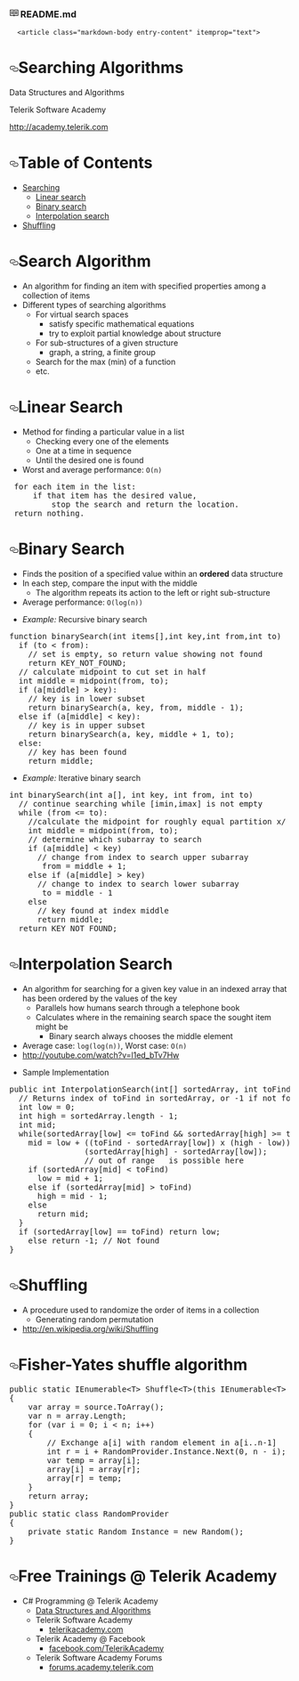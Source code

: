 <div id="readme" class="readme boxed-group clearfix announce instapaper_body md">
    <h3>
      <svg aria-hidden="true" class="octicon octicon-book" height="16" version="1.1" viewBox="0 0 16 16" width="16"><path fill-rule="evenodd" d="M3 5h4v1H3V5zm0 3h4V7H3v1zm0 2h4V9H3v1zm11-5h-4v1h4V5zm0 2h-4v1h4V7zm0 2h-4v1h4V9zm2-6v9c0 .55-.45 1-1 1H9.5l-1 1-1-1H2c-.55 0-1-.45-1-1V3c0-.55.45-1 1-1h5.5l1 1 1-1H15c.55 0 1 .45 1 1zm-8 .5L7.5 3H2v9h6V3.5zm7-.5H9.5l-.5.5V12h6V3z"></path></svg>
      README.md
    </h3>

      <article class="markdown-body entry-content" itemprop="text">



<h1><a id="user-content-searching-algorithms" class="anchor" href="#searching-algorithms" aria-hidden="true"><svg aria-hidden="true" class="octicon octicon-link" height="16" version="1.1" viewBox="0 0 16 16" width="16"><path fill-rule="evenodd" d="M4 9h1v1H4c-1.5 0-3-1.69-3-3.5S2.55 3 4 3h4c1.45 0 3 1.69 3 3.5 0 1.41-.91 2.72-2 3.25V8.59c.58-.45 1-1.27 1-2.09C10 5.22 8.98 4 8 4H4c-.98 0-2 1.22-2 2.5S3 9 4 9zm9-3h-1v1h1c1 0 2 1.22 2 2.5S13.98 12 13 12H9c-.98 0-2-1.22-2-2.5 0-.83.42-1.64 1-2.09V6.25c-1.09.53-2 1.84-2 3.25C6 11.31 7.55 13 9 13h4c1.45 0 3-1.69 3-3.5S14.5 6 13 6z"></path></svg></a>Searching Algorithms</h1>

<div>
    <p>Data Structures and Algorithms</p>
    <p>Telerik Software Academy</p>
    <a href="http://academy.telerik.com">http://academy.telerik.com</a>
</div>





<h1><a id="user-content-table-of-contents" class="anchor" href="#table-of-contents" aria-hidden="true"><svg aria-hidden="true" class="octicon octicon-link" height="16" version="1.1" viewBox="0 0 16 16" width="16"><path fill-rule="evenodd" d="M4 9h1v1H4c-1.5 0-3-1.69-3-3.5S2.55 3 4 3h4c1.45 0 3 1.69 3 3.5 0 1.41-.91 2.72-2 3.25V8.59c.58-.45 1-1.27 1-2.09C10 5.22 8.98 4 8 4H4c-.98 0-2 1.22-2 2.5S3 9 4 9zm9-3h-1v1h1c1 0 2 1.22 2 2.5S13.98 12 13 12H9c-.98 0-2-1.22-2-2.5 0-.83.42-1.64 1-2.09V6.25c-1.09.53-2 1.84-2 3.25C6 11.31 7.55 13 9 13h4c1.45 0 3-1.69 3-3.5S14.5 6 13 6z"></path></svg></a>Table of Contents</h1>

<ul>
<li><a href="#searchingAlgorithms">Searching</a>

<ul>
<li><a href="#linear">Linear search</a></li>
<li><a href="#binary">Binary search</a></li>
<li><a href="#interpolation">Interpolation search</a></li>
</ul></li>
<li><a href="#shufflingAlgorithm">Shuffling</a></li>
</ul>









<h1><a id="user-content-search-algorithm" class="anchor" href="#search-algorithm" aria-hidden="true"><svg aria-hidden="true" class="octicon octicon-link" height="16" version="1.1" viewBox="0 0 16 16" width="16"><path fill-rule="evenodd" d="M4 9h1v1H4c-1.5 0-3-1.69-3-3.5S2.55 3 4 3h4c1.45 0 3 1.69 3 3.5 0 1.41-.91 2.72-2 3.25V8.59c.58-.45 1-1.27 1-2.09C10 5.22 8.98 4 8 4H4c-.98 0-2 1.22-2 2.5S3 9 4 9zm9-3h-1v1h1c1 0 2 1.22 2 2.5S13.98 12 13 12H9c-.98 0-2-1.22-2-2.5 0-.83.42-1.64 1-2.09V6.25c-1.09.53-2 1.84-2 3.25C6 11.31 7.55 13 9 13h4c1.45 0 3-1.69 3-3.5S14.5 6 13 6z"></path></svg></a><a id="user-content-searchingAlgorithms"></a>Search Algorithm</h1>

<ul>
<li>An algorithm for finding an item with specified properties among a collection of items</li>
<li>Different types of searching algorithms

<ul>
<li>For virtual search spaces

<ul>
<li>satisfy specific mathematical equations</li>
<li>try to exploit partial knowledge about structure</li>
</ul></li>
<li>For sub-structures of a given structure

<ul>
<li>graph, a string, a finite group</li>
</ul></li>
<li>Search for the max (min) of a function</li>
<li>etc.</li>
</ul></li>
</ul>



<h1><a id="user-content-linear-search" class="anchor" href="#linear-search" aria-hidden="true"><svg aria-hidden="true" class="octicon octicon-link" height="16" version="1.1" viewBox="0 0 16 16" width="16"><path fill-rule="evenodd" d="M4 9h1v1H4c-1.5 0-3-1.69-3-3.5S2.55 3 4 3h4c1.45 0 3 1.69 3 3.5 0 1.41-.91 2.72-2 3.25V8.59c.58-.45 1-1.27 1-2.09C10 5.22 8.98 4 8 4H4c-.98 0-2 1.22-2 2.5S3 9 4 9zm9-3h-1v1h1c1 0 2 1.22 2 2.5S13.98 12 13 12H9c-.98 0-2-1.22-2-2.5 0-.83.42-1.64 1-2.09V6.25c-1.09.53-2 1.84-2 3.25C6 11.31 7.55 13 9 13h4c1.45 0 3-1.69 3-3.5S14.5 6 13 6z"></path></svg></a><a id="user-content-linear"></a>Linear Search</h1>

<ul>
<li>Method for finding a particular value in a list

<ul>
<li>Checking every one of the elements</li>
<li>One at a time in sequence</li>
<li>Until the desired one is found</li>
</ul></li>
<li>Worst and average performance: <code>O(n)</code></li>
</ul>

<div class="highlight highlight-source-cs"><pre> <span class="pl-k">for</span> each item <span class="pl-k">in</span> the list:
     <span class="pl-k">if</span> that item has the desired <span class="pl-k">value</span>,
         stop the search and <span class="pl-k">return</span> the location.
 <span class="pl-k">return</span> nothing.</pre></div>









<h1><a id="user-content-binary-search" class="anchor" href="#binary-search" aria-hidden="true"><svg aria-hidden="true" class="octicon octicon-link" height="16" version="1.1" viewBox="0 0 16 16" width="16"><path fill-rule="evenodd" d="M4 9h1v1H4c-1.5 0-3-1.69-3-3.5S2.55 3 4 3h4c1.45 0 3 1.69 3 3.5 0 1.41-.91 2.72-2 3.25V8.59c.58-.45 1-1.27 1-2.09C10 5.22 8.98 4 8 4H4c-.98 0-2 1.22-2 2.5S3 9 4 9zm9-3h-1v1h1c1 0 2 1.22 2 2.5S13.98 12 13 12H9c-.98 0-2-1.22-2-2.5 0-.83.42-1.64 1-2.09V6.25c-1.09.53-2 1.84-2 3.25C6 11.31 7.55 13 9 13h4c1.45 0 3-1.69 3-3.5S14.5 6 13 6z"></path></svg></a><a id="user-content-binary"></a>Binary Search</h1>

<ul>
<li>Finds the position of a specified value within an <strong>ordered</strong> data structure</li>
<li>In each step, compare the input with the middle

<ul>
<li>The algorithm repeats its action to the left or right sub-structure</li>
</ul></li>
<li>Average performance: <code>O(log(n))</code></li>
</ul>





<ul>
<li><em>Example:</em> Recursive binary search</li>
</ul>

<div class="highlight highlight-source-cs"><pre>function binarySearch(<span class="pl-k">int</span> items[],<span class="pl-k">int</span> key,<span class="pl-k">int</span> <span class="pl-k">from</span>,<span class="pl-k">int</span> to)
  <span class="pl-k">if</span> (to &lt; <span class="pl-k">from</span>):
    <span class="pl-c">// set is empty, so return value showing not found</span>
    <span class="pl-k">return</span> KEY_NOT_FOUND;
  <span class="pl-c">// calculate midpoint to cut set in half</span>
  <span class="pl-k">int</span> middle = midpoint(<span class="pl-k">from</span>, to);
  <span class="pl-k">if</span> (a[middle] &gt; key):
    <span class="pl-c">// key is in lower subset</span>
    <span class="pl-k">return</span> binarySearch(a, key, <span class="pl-k">from</span>, middle - <span class="pl-c1">1</span>);
  <span class="pl-k">else</span> <span class="pl-k">if</span> (a[middle] &lt; key):
    <span class="pl-c">// key is in upper subset</span>
    <span class="pl-k">return</span> binarySearch(a, key, middle + <span class="pl-c1">1</span>, to);
  <span class="pl-k">else</span>:
    <span class="pl-c">// key has been found</span>
    <span class="pl-k">return</span> middle;</pre></div>





<ul>
<li><em>Example:</em> Iterative binary search</li>
</ul>

<div class="highlight highlight-source-cs"><pre><span class="pl-k">int</span> binarySearch(<span class="pl-k">int</span> a[], <span class="pl-k">int</span> key, <span class="pl-k">int</span> <span class="pl-k">from</span>, <span class="pl-k">int</span> to)
  <span class="pl-c">// continue searching while [imin,imax] is not empty</span>
  <span class="pl-k">while</span> (<span class="pl-k">from</span> &lt;= to):
    <span class="pl-c">//calculate the midpoint for roughly equal partition x/</span>
    <span class="pl-k">int</span> middle = midpoint(<span class="pl-k">from</span>, to);
    <span class="pl-c">// determine which subarray to search</span>
    <span class="pl-k">if</span> (a[middle] &lt; key)
      <span class="pl-c">// change from index to search upper subarray</span>
       <span class="pl-k">from</span> = middle + <span class="pl-c1">1</span>;
    <span class="pl-k">else</span> <span class="pl-k">if</span> (a[middle] &gt; key)
      <span class="pl-c">// change to index to search lower subarray</span>
       to = middle - <span class="pl-c1">1</span>
    <span class="pl-k">else</span>
      <span class="pl-c">// key found at index middle</span>
      <span class="pl-k">return</span> middle;
  <span class="pl-k">return</span> KEY_NOT_FOUND;</pre></div>









<h1><a id="user-content-interpolation-search" class="anchor" href="#interpolation-search" aria-hidden="true"><svg aria-hidden="true" class="octicon octicon-link" height="16" version="1.1" viewBox="0 0 16 16" width="16"><path fill-rule="evenodd" d="M4 9h1v1H4c-1.5 0-3-1.69-3-3.5S2.55 3 4 3h4c1.45 0 3 1.69 3 3.5 0 1.41-.91 2.72-2 3.25V8.59c.58-.45 1-1.27 1-2.09C10 5.22 8.98 4 8 4H4c-.98 0-2 1.22-2 2.5S3 9 4 9zm9-3h-1v1h1c1 0 2 1.22 2 2.5S13.98 12 13 12H9c-.98 0-2-1.22-2-2.5 0-.83.42-1.64 1-2.09V6.25c-1.09.53-2 1.84-2 3.25C6 11.31 7.55 13 9 13h4c1.45 0 3-1.69 3-3.5S14.5 6 13 6z"></path></svg></a><a id="user-content-interpolation"></a>Interpolation Search</h1>

<ul>
<li>An algorithm for searching for a given key value in an indexed array that has been ordered by the values of the key

<ul>
<li>Parallels how humans search through a telephone book</li>
<li>Calculates where in the remaining search space the sought item might be

<ul>
<li>Binary search always chooses the middle element</li>
</ul></li>
</ul></li>
<li>Average case: <code>log(log(n))</code>, Worst case: <code>O(n)</code></li>
<li><a href="http://youtube.com/watch?v=l1ed_bTv7Hw">http://youtube.com/watch?v=l1ed_bTv7Hw</a></li>
</ul>





<ul>
<li>Sample Implementation</li>
</ul>

<div class="highlight highlight-source-cs"><pre><span class="pl-k">public</span> <span class="pl-k">int</span> InterpolationSearch(<span class="pl-k">int</span>[] sortedArray, <span class="pl-k">int</span> toFind){
  <span class="pl-c">// Returns index of toFind in sortedArray, or -1 if not found</span>
  <span class="pl-k">int</span> low = <span class="pl-c1">0</span>;
  <span class="pl-k">int</span> high = sortedArray.length - <span class="pl-c1">1</span>;
  <span class="pl-k">int</span> mid;
  <span class="pl-k">while</span>(sortedArray[low] &lt;= toFind &amp;&amp; sortedArray[high] &gt;= toFind) {
    mid = low + ((toFind - sortedArray[low]) x (high - low)) /
                (sortedArray[high] - sortedArray[low]);
                <span class="pl-c">// out of range   is possible here</span>
    <span class="pl-k">if</span> (sortedArray[mid] &lt; toFind)
      low = mid + <span class="pl-c1">1</span>;
    <span class="pl-k">else</span> <span class="pl-k">if</span> (sortedArray[mid] &gt; toFind)
      high = mid - <span class="pl-c1">1</span>;
    <span class="pl-k">else</span>
      <span class="pl-k">return</span> mid;
  }
  <span class="pl-k">if</span> (sortedArray[low] == toFind) <span class="pl-k">return</span> low;
    <span class="pl-k">else</span> <span class="pl-k">return</span> -<span class="pl-c1">1</span>; <span class="pl-c">// Not found</span>
}</pre></div>









<h1><a id="user-content-shuffling" class="anchor" href="#shuffling" aria-hidden="true"><svg aria-hidden="true" class="octicon octicon-link" height="16" version="1.1" viewBox="0 0 16 16" width="16"><path fill-rule="evenodd" d="M4 9h1v1H4c-1.5 0-3-1.69-3-3.5S2.55 3 4 3h4c1.45 0 3 1.69 3 3.5 0 1.41-.91 2.72-2 3.25V8.59c.58-.45 1-1.27 1-2.09C10 5.22 8.98 4 8 4H4c-.98 0-2 1.22-2 2.5S3 9 4 9zm9-3h-1v1h1c1 0 2 1.22 2 2.5S13.98 12 13 12H9c-.98 0-2-1.22-2-2.5 0-.83.42-1.64 1-2.09V6.25c-1.09.53-2 1.84-2 3.25C6 11.31 7.55 13 9 13h4c1.45 0 3-1.69 3-3.5S14.5 6 13 6z"></path></svg></a><a id="user-content-shufflingAlgorithm"></a>Shuffling</h1>

<ul>
<li>A procedure used to randomize the order of items in a collection

<ul>
<li>Generating random permutation</li>
</ul></li>
<li><a href="http://en.wikipedia.org/wiki/Shuffling">http://en.wikipedia.org/wiki/Shuffling</a></li>
</ul>



<h1><a id="user-content-fisher-yates-shuffle-algorithm" class="anchor" href="#fisher-yates-shuffle-algorithm" aria-hidden="true"><svg aria-hidden="true" class="octicon octicon-link" height="16" version="1.1" viewBox="0 0 16 16" width="16"><path fill-rule="evenodd" d="M4 9h1v1H4c-1.5 0-3-1.69-3-3.5S2.55 3 4 3h4c1.45 0 3 1.69 3 3.5 0 1.41-.91 2.72-2 3.25V8.59c.58-.45 1-1.27 1-2.09C10 5.22 8.98 4 8 4H4c-.98 0-2 1.22-2 2.5S3 9 4 9zm9-3h-1v1h1c1 0 2 1.22 2 2.5S13.98 12 13 12H9c-.98 0-2-1.22-2-2.5 0-.83.42-1.64 1-2.09V6.25c-1.09.53-2 1.84-2 3.25C6 11.31 7.55 13 9 13h4c1.45 0 3-1.69 3-3.5S14.5 6 13 6z"></path></svg></a>Fisher-Yates shuffle algorithm</h1>

<div class="highlight highlight-source-cs"><pre><span class="pl-k">public</span> <span class="pl-k">static</span> IEnumerable&lt;T&gt; Shuffle&lt;T&gt;(<span class="pl-c1">this</span> IEnumerable&lt;T&gt; source)
{
    <span class="pl-k">var</span> array = source.ToArray();
    <span class="pl-k">var</span> n = array.Length;
    <span class="pl-k">for</span> (<span class="pl-k">var</span> i = <span class="pl-c1">0</span>; i &lt; n; i++)
    {
        <span class="pl-c">// Exchange a[i] with random element in a[i..n-1]</span>
        <span class="pl-k">int</span> r = i + RandomProvider.Instance.Next(<span class="pl-c1">0</span>, n - i);
        <span class="pl-k">var</span> temp = array[i];
        array[i] = array[r];
        array[r] = temp;
    }
    <span class="pl-k">return</span> array;
}
<span class="pl-k">public</span> <span class="pl-k">static</span> <span class="pl-k">class</span> <span class="pl-en">RandomProvider</span>
{
    <span class="pl-k">private</span> <span class="pl-k">static</span> Random Instance = <span class="pl-k">new</span> Random();
}</pre></div>









<h1><a id="user-content-free-trainings--telerik-academy" class="anchor" href="#free-trainings--telerik-academy" aria-hidden="true"><svg aria-hidden="true" class="octicon octicon-link" height="16" version="1.1" viewBox="0 0 16 16" width="16"><path fill-rule="evenodd" d="M4 9h1v1H4c-1.5 0-3-1.69-3-3.5S2.55 3 4 3h4c1.45 0 3 1.69 3 3.5 0 1.41-.91 2.72-2 3.25V8.59c.58-.45 1-1.27 1-2.09C10 5.22 8.98 4 8 4H4c-.98 0-2 1.22-2 2.5S3 9 4 9zm9-3h-1v1h1c1 0 2 1.22 2 2.5S13.98 12 13 12H9c-.98 0-2-1.22-2-2.5 0-.83.42-1.64 1-2.09V6.25c-1.09.53-2 1.84-2 3.25C6 11.31 7.55 13 9 13h4c1.45 0 3-1.69 3-3.5S14.5 6 13 6z"></path></svg></a>Free Trainings @ Telerik Academy</h1>

<ul>
<li>C# Programming @ Telerik Academy

<ul>
<li><a href="http://academy.telerik.com/student-courses/programming/data-structures-algorithms/about">Data Structures and Algorithms</a></li>
<li>Telerik Software Academy

<ul>
<li><a href="https://telerikacademy.com">telerikacademy.com</a></li>
</ul></li>
<li>Telerik Academy @ Facebook

<ul>
<li><a href="/TelerikAcademy/Data-Structures-and-Algorithms/blob/master/Topics/06.%20Searching-Algorithms/facebook.com/TelerikAcademy">facebook.com/TelerikAcademy</a></li>
</ul></li>
<li>Telerik Software Academy Forums

<ul>
<li><a href="/TelerikAcademy/Data-Structures-and-Algorithms/blob/master/Topics/06.%20Searching-Algorithms/forums.academy.telerik.com">forums.academy.telerik.com</a></li>
</ul></li>
</ul></li>
</ul>
</article>
  </div>